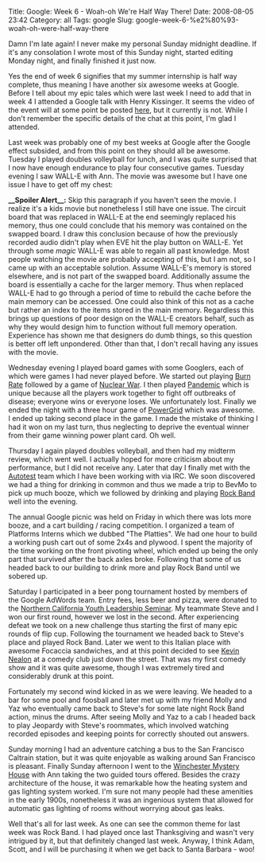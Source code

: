 Title: Google: Week 6 - Woah-oh We're Half Way There!
Date: 2008-08-05 23:42
Category: all
Tags: google
Slug: google-week-6-%e2%80%93-woah-oh-were-half-way-there

Damn I'm late again! I never make my personal Sunday midnight deadline.
If it's any consolation I wrote most of this Sunday night, started
editing Monday night, and finally finished it just now.

Yes the end of week 6 signifies that my summer internship is half way
complete, thus meaning I have another six awesome weeks at Google.
Before I tell about my epic tales which were last week I need to add
that in week 4 I attended a Google talk with Henry Kissinger. It seems
the video of the event will at some point be posted [here][], but it
currently is not. While I don't remember the specific details of the
chat at this point, I'm glad I attended.

Last week was probably one of my best weeks at Google after the Google
effect subsided, and from this point on they should all be awesome.
Tuesday I played doubles volleyball for lunch, and I was quite surprised
that I now have enough endurance to play four consecutive games. Tuesday
evening I saw WALL-E with Ann. The movie was awesome but I have one
issue I have to get off my chest:

**\_\_Spoiler Alert\_\_:** Skip this paragraph if you haven't seen the
movie. I realize it's a kids movie but nonetheless I still have one
issue. The circuit board that was replaced in WALL-E at the end
seemingly replaced his memory, thus one could conclude that his memory
was contained on the swapped board. I draw this conclusion because of
how the previously recorded audio didn't play when EVE hit the play
button on WALL-E. Yet through some *magic* WALL-E was able to regain all
past knowledge. Most people watching the movie are probably accepting of
this, but I am not, so I came up with an acceptable solution. Assume
WALL-E's memory is stored elsewhere, and is not part of the swapped
board. Additionally assume the board is essentially a cache for the
larger memory. Thus when replaced WALL-E had to go through a period of
time to rebuild the cache before the main memory can be accessed. One
could also think of this not as a cache but rather an index to the items
stored in the main memory. Regardless this brings up questions of poor
design on the WALL-E creators behalf, such as why they would design him
to function without full memory operation. Experience has shown me that
designers do dumb things, so this question is better off left
unpondered. Other than that, I don't recall having any issues with the
movie.

Wednesday evening I played board games with some Googlers, each of which
were games I had never played before. We started out playing [Burn
Rate][] followed by a game of [Nuclear War][]. I then played
[Pandemic][] which is unique because all the players work together to
fight off outbreaks of disease; everyone wins or everyone loses. We
unfortunately lost. Finally we ended the night with a three hour game of
[PowerGrid][] which was awesome. I ended up taking second place in the
game. I made the mistake of thinking I had it won on my last turn, thus
neglecting to deprive the eventual winner from their game winning power
plant card. Oh well.

Thursday I again played doubles volleyball, and then had my midterm
review, which went well. I actually hoped for more criticism about my
performance, but I did not receive any. Later that day I finally met
with the [Autotest][] team which I have been working with via IRC. We
soon discovered we had a thing for drinking in common and thus we made a
trip to BevMo to pick up much booze, which we followed by drinking and
playing [Rock Band][] well into the evening.

The annual Google picnic was held on Friday in which there was lots more
booze, and a cart building / racing competition. I organized a team of
Platforms Interns which we dubbed "The Platties". We had one hour to
build a working push cart out of some 2x4s and plywood. I spent the
majority of the time working on the front pivoting wheel, which ended up
being the only part that survived after the back axles broke. Following
that some of us headed back to our building to drink more and play Rock
Band until we sobered up.

Saturday I participated in a beer pong tournament hosted by members of
the Google AdWords team. Entry fees, less beer and pizza, were donated
to the [Northern California Youth Leadership Seminar][]. My teammate
Steve and I won our first round, however we lost in the second. After
experiencing defeat we took on a new challenge thus starting the first
of many epic rounds of flip cup. Following the tournament we headed back
to Steve's place and played Rock Band. Later we went to this Italian
place with awesome Focaccia sandwiches, and at this point decided to see
[Kevin Nealon][] at a comedy club just down the street. That was my
first comedy show and it was quite awesome, though I was extremely tired
and considerably drunk at this point.

Fortunately my second wind kicked in as we were leaving. We headed to a
bar for some pool and foosball and later met up with my friend Molly and
Yaz who eventually came back to Steve's for some late night Rock Band
action, minus the drums. After seeing Molly and Yaz to a cab I headed
back to play Jeopardy with Steve's roommates, which involved watching
recorded episodes and keeping points for correctly shouted out answers.

Sunday morning I had an adventure catching a bus to the San Francisco
Caltrain station, but it was quite enjoyable as walking around San
Francisco is pleasant. Finally Sunday afternoon I went to the
[Winchester Mystery House][] with Ann taking the two guided tours
offered. Besides the crazy architecture of the house, it was remarkable
how the heating system and gas lighting system worked. I'm sure not many
people had these amenities in the early 1900s, nonetheless it was an
ingenious system that allowed for automatic gas lighting of rooms
without worrying about gas leaks.

Well that's all for last week. As one can see the common theme for last
week was Rock Band. I had played once last Thanksgiving and wasn't very
intrigued by it, but that definitely changed last week. Anyway, I think
Adam, Scott, and I will be purchasing it when we get back to Santa
Barbara - woo!

  [here]: http://www.youtube.com/atgoogletalks
  [Burn Rate]: http://www.cool-studio.net/
  [Nuclear War]: http://en.wikipedia.org/wiki/Nuclear_War_(card_game)
  [Pandemic]: http://www.zmangames.com/boardgames/pandemic.htm
  [PowerGrid]: http://en.wikipedia.org/wiki/Power_Grid_(board_game)
  [Autotest]: http://test.kernel.org/autotest
  [Rock Band]: http://en.wikipedia.org/wiki/Rock_Band_(video_game)
  [Northern California Youth Leadership Seminar]: http://www.californialeaders.org/index.html
  [Kevin Nealon]: http://en.wikipedia.org/wiki/Kevin_Nealon
  [Winchester Mystery House]: http://en.wikipedia.org/wiki/Winchester_Mystery_House
